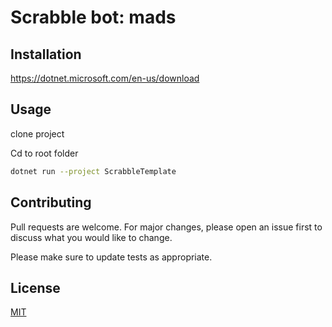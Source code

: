 # Scrabble bot: mads



## Installation
https://dotnet.microsoft.com/en-us/download


## Usage
clone project

Cd to root folder

```bash
dotnet run --project ScrabbleTemplate
```

## Contributing
Pull requests are welcome. For major changes, please open an issue first to discuss what you would like to change.

Please make sure to update tests as appropriate.

## License
[MIT](https://choosealicense.com/licenses/mit/)
